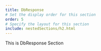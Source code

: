 ```yaml
---
title: DbResponse
# Set the display order for this section
order: 5
# Specify the layout for this section
include: nestedSections/h2.html
---
```

This is DbResponse Section